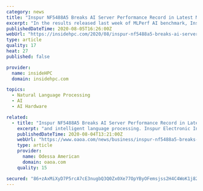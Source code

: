 ```yaml
---
category: news
title: "Inspur NF5488A5 Breaks AI Server Performance Record in Latest MLPerf Benchmarks"
excerpt: "In the results released last week of MLPerf AI benchmark, Inspur NF5488A5 server set a new AI performance record in the Resnet50 training task, topping the list for single server performance. MLPerf (results here) is the most influential industry benchmarking organization in the field of AI around the world."
publishedDateTime: 2020-08-05T16:26:00Z
webUrl: "https://insidehpc.com/2020/08/inspur-nf5488a5-breaks-ai-server-performance-record-in-latest-mlperf-benchmarks/"
type: article
quality: 17
heat: 27
published: false

provider:
  name: insideHPC
  domain: insidehpc.com

topics:
  - Natural Language Processing
  - AI
  - AI Hardware

related:
  - title: "Inspur NF5488A5 Breaks AI Server Performance Record in Latest MLPerf Benchmarks"
    excerpt: "and intelligent language processing. Inspur Electronic Information Industry Co., LTD is a leading provider of data center infrastructure, cloud computing, and AI solutions, ranking among the world ..."
    publishedDateTime: 2020-08-04T13:21:00Z
    webUrl: "https://www.oaoa.com/news/business/inspur-nf5488a5-breaks-ai-server-performance-record-in-latest-mlperf-benchmarks/article_405d45f9-07d9-59b3-b331-8ff3420b5c3c.html"
    type: article
    provider:
      name: Odessa American
      domain: oaoa.com
    quality: 15

secured: "86+zAxMiXyD7P5rcA7cE3nugbQ3Q0Zx0Xe77OpYByOFemsjss2H4C4WoK1j82S2rjqZkX5LE/5SqpztLhYiB+2JJREuAp87C4/0Rkzx6pYY9wFucVXSqXIu7q7MnMMX0qaL7H1cwtiBeIK1VdkhkiWwOZE0lt4lOSQ5vTmfJbksFnTJRD6o0W9bPGndNPlJeYSbUsZrJNOrEGD2t/zXUOIkBzWJ1ZcXSIcvF5ojAup9JcvTA0B5wrbBHyuiIfvpsMRX5fEn5MFzek1OAAhjqNRQpG1zLnva43UkSQF7CmddLgqwqiyg0NUDZi9roMwnId5VT4nTIDu/7EhFO8nAezg==;kGp/s7UydM5i4l0E97nvTg=="
---
```


